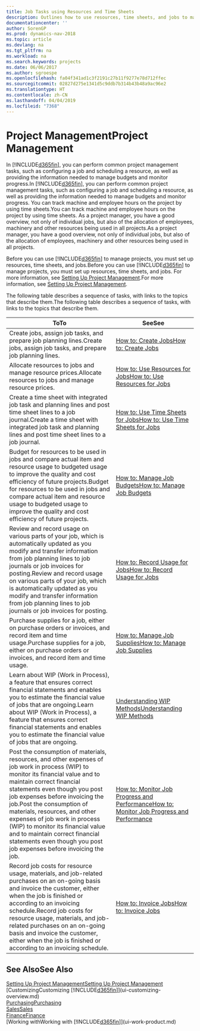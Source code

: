 ```yaml
---
title: Job Tasks using Resources and Time Sheets
description: Outlines how to use resources, time sheets, and jobs to manage projects.
documentationcenter: ''
author: SorenGP
ms.prod: dynamics-nav-2018
ms.topic: article
ms.devlang: na
ms.tgt_pltfrm: na
ms.workload: na
ms.search.keywords: projects
ms.date: 06/06/2017
ms.author: sgroespe
ms.openlocfilehash: fa04f341ad1c3f2191c27b11f9277e78d712ffec
ms.sourcegitcommit: 02827d275e1341d5c9ddb7b314b43b48a9ac96e2
ms.translationtype: HT
ms.contentlocale: zh-CN
ms.lasthandoff: 04/04/2019
ms.locfileid: "7368"
---
```

# <a name="project-management"></a><span data-ttu-id="27da9-103">Project Management</span><span class="sxs-lookup"><span data-stu-id="27da9-103">Project Management</span></span>
<span data-ttu-id="27da9-104">In [!INCLUDE[d365fin](includes/d365fin_md.md)], you can perform common project management tasks, such as configuring a job and scheduling a resource, as well as providing the information needed to manage budgets and monitor progress.</span><span class="sxs-lookup"><span data-stu-id="27da9-104">In [!INCLUDE[d365fin](includes/d365fin_md.md)], you can perform common project management tasks, such as configuring a job and scheduling a resource, as well as providing the information needed to manage budgets and monitor progress.</span></span> <span data-ttu-id="27da9-105">You can track machine and employee hours on the project by using time sheets.</span><span class="sxs-lookup"><span data-stu-id="27da9-105">You can track machine and employee hours on the project by using time sheets.</span></span> <span data-ttu-id="27da9-106">As a project manager, you have a good overview, not only of individual jobs, but also of the allocation of employees, machinery and other resources being used in all projects.</span><span class="sxs-lookup"><span data-stu-id="27da9-106">As a project manager, you have a good overview, not only of individual jobs, but also of the allocation of employees, machinery and other resources being used in all projects.</span></span>

<span data-ttu-id="27da9-107">Before you can use [!INCLUDE[d365fin](includes/d365fin_md.md)] to manage projects, you must set up resources, time sheets, and jobs.</span><span class="sxs-lookup"><span data-stu-id="27da9-107">Before you can use [!INCLUDE[d365fin](includes/d365fin_md.md)] to manage projects, you must set up resources, time sheets, and jobs.</span></span> <span data-ttu-id="27da9-108">For more information, see [Setting Up Project Management](projects-setup-projects.md).</span><span class="sxs-lookup"><span data-stu-id="27da9-108">For more information, see [Setting Up Project Management](projects-setup-projects.md).</span></span>  

<span data-ttu-id="27da9-109">The following table describes a sequence of tasks, with links to the topics that describe them.</span><span class="sxs-lookup"><span data-stu-id="27da9-109">The following table describes a sequence of tasks, with links to the topics that describe them.</span></span>

| <span data-ttu-id="27da9-110">To</span><span class="sxs-lookup"><span data-stu-id="27da9-110">To</span></span> | <span data-ttu-id="27da9-111">See</span><span class="sxs-lookup"><span data-stu-id="27da9-111">See</span></span> |
| --- | --- |
| <span data-ttu-id="27da9-112">Create jobs, assign job tasks, and prepare job planning lines.</span><span class="sxs-lookup"><span data-stu-id="27da9-112">Create jobs, assign job tasks, and prepare job planning lines.</span></span> |[<span data-ttu-id="27da9-113">How to: Create Jobs</span><span class="sxs-lookup"><span data-stu-id="27da9-113">How to: Create Jobs</span></span>](projects-how-create-jobs.md) |
| <span data-ttu-id="27da9-114">Allocate resources to jobs and manage resource prices.</span><span class="sxs-lookup"><span data-stu-id="27da9-114">Allocate resources to jobs and manage resource prices.</span></span> |[<span data-ttu-id="27da9-115">How to: Use Resources for Jobs</span><span class="sxs-lookup"><span data-stu-id="27da9-115">How to: Use Resources for Jobs</span></span>](projects-how-use-resources.md) |
| <span data-ttu-id="27da9-116">Create a time sheet with integrated job task and planning lines and post time sheet lines to a job journal.</span><span class="sxs-lookup"><span data-stu-id="27da9-116">Create a time sheet with integrated job task and planning lines and post time sheet lines to a job journal.</span></span> |[<span data-ttu-id="27da9-117">How to: Use Time Sheets for Jobs</span><span class="sxs-lookup"><span data-stu-id="27da9-117">How to: Use Time Sheets for Jobs</span></span>](projects-how-use-time-sheets.md) |
| <span data-ttu-id="27da9-118">Budget for resources to be used in jobs and compare actual item and resource usage to budgeted usage to improve the quality and cost efficiency of future projects.</span><span class="sxs-lookup"><span data-stu-id="27da9-118">Budget for resources to be used in jobs and compare actual item and resource usage to budgeted usage to improve the quality and cost efficiency of future projects.</span></span> |[<span data-ttu-id="27da9-119">How to: Manage Job Budgets</span><span class="sxs-lookup"><span data-stu-id="27da9-119">How to: Manage Job Budgets</span></span>](projects-how-manage-budgets.md) |
| <span data-ttu-id="27da9-120">Review and record usage on various parts of your job, which is automatically updated as you modify and transfer information from job planning lines to job journals or job invoices for posting.</span><span class="sxs-lookup"><span data-stu-id="27da9-120">Review and record usage on various parts of your job, which is automatically updated as you modify and transfer information from job planning lines to job journals or job invoices for posting.</span></span> |[<span data-ttu-id="27da9-121">How to: Record Usage for Jobs</span><span class="sxs-lookup"><span data-stu-id="27da9-121">How to: Record Usage for Jobs</span></span>](projects-how-record-job-usage.md) |
| <span data-ttu-id="27da9-122">Purchase supplies for a job, either on purchase orders or invoices, and record item and time usage.</span><span class="sxs-lookup"><span data-stu-id="27da9-122">Purchase supplies for a job, either on purchase orders or invoices, and record item and time usage.</span></span> |[<span data-ttu-id="27da9-123">How to: Manage Job Supplies</span><span class="sxs-lookup"><span data-stu-id="27da9-123">How to: Manage Job Supplies</span></span>](projects-how-manage-project-supplies.md) |
| <span data-ttu-id="27da9-124">Learn about WIP (Work in Process), a feature that ensures correct financial statements and enables you to estimate the financial value of jobs that are ongoing.</span><span class="sxs-lookup"><span data-stu-id="27da9-124">Learn about WIP (Work in Process), a feature that ensures correct financial statements and enables you to estimate the financial value of jobs that are ongoing.</span></span> |[<span data-ttu-id="27da9-125">Understanding WIP Methods</span><span class="sxs-lookup"><span data-stu-id="27da9-125">Understanding WIP Methods</span></span>](projects-understanding-wip.md) |
| <span data-ttu-id="27da9-126">Post the consumption of materials, resources, and other expenses of job work in process (WIP) to monitor its financial value and to maintain correct financial statements even though you post job expenses before invoicing the job.</span><span class="sxs-lookup"><span data-stu-id="27da9-126">Post the consumption of materials, resources, and other expenses of job work in process (WIP) to monitor its financial value and to maintain correct financial statements even though you post job expenses before invoicing the job.</span></span> |[<span data-ttu-id="27da9-127">How to: Monitor Job Progress and Performance</span><span class="sxs-lookup"><span data-stu-id="27da9-127">How to: Monitor Job Progress and Performance</span></span>](projects-how-monitor-progress-performance.md) |
| <span data-ttu-id="27da9-128">Record job costs for resource usage, materials, and job-related purchases on an on-going basis and invoice the customer, either when the job is finished or according to an invoicing schedule.</span><span class="sxs-lookup"><span data-stu-id="27da9-128">Record job costs for resource usage, materials, and job-related purchases on an on-going basis and invoice the customer, either when the job is finished or according to an invoicing schedule.</span></span> |[<span data-ttu-id="27da9-129">How to: Invoice Jobs</span><span class="sxs-lookup"><span data-stu-id="27da9-129">How to: Invoice Jobs</span></span>](projects-how-invoice-jobs.md) |

## <a name="see-also"></a><span data-ttu-id="27da9-130">See Also</span><span class="sxs-lookup"><span data-stu-id="27da9-130">See Also</span></span>
[<span data-ttu-id="27da9-131">Setting Up Project Management</span><span class="sxs-lookup"><span data-stu-id="27da9-131">Setting Up Project Management</span></span>](projects-setup-projects.md)  
[<span data-ttu-id="27da9-132">Customizing</span><span class="sxs-lookup"><span data-stu-id="27da9-132">Customizing</span></span> [!INCLUDE[d365fin](includes/d365fin_md.md)]](ui-customizing-overview.md)      
[<span data-ttu-id="27da9-133">Purchasing</span><span class="sxs-lookup"><span data-stu-id="27da9-133">Purchasing</span></span>](purchasing-manage-purchasing.md)         
[<span data-ttu-id="27da9-134">Sales</span><span class="sxs-lookup"><span data-stu-id="27da9-134">Sales</span></span>](sales-manage-sales.md)    
[<span data-ttu-id="27da9-135">Finance</span><span class="sxs-lookup"><span data-stu-id="27da9-135">Finance</span></span>](finance.md)  
[<span data-ttu-id="27da9-136">Working with</span><span class="sxs-lookup"><span data-stu-id="27da9-136">Working with</span></span> [!INCLUDE[d365fin](includes/d365fin_md.md)]](ui-work-product.md)  
